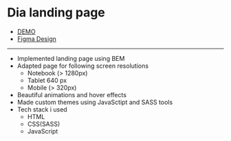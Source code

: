# Dia landing page
- [DEMO](https://mtctxd.github.io/dia-landing/)
- [Figma Design](https://www.figma.com/file/7qwsWggv9BAxMi2VPhBuPr/Air-(formerly-Dia))
--------
* Implemented landing page using BEM
* Adapted page for following screen resolutions
  - Notebook (> 1280px)
  - Tablet 640 px
  - Mobile (> 320px)
* Beautiful animations and hover effects
* Made custom themes using JavaSctipt and SASS tools
* Tech stack i used
  * HTML
  * CSS(SASS)
  * JavaScript

